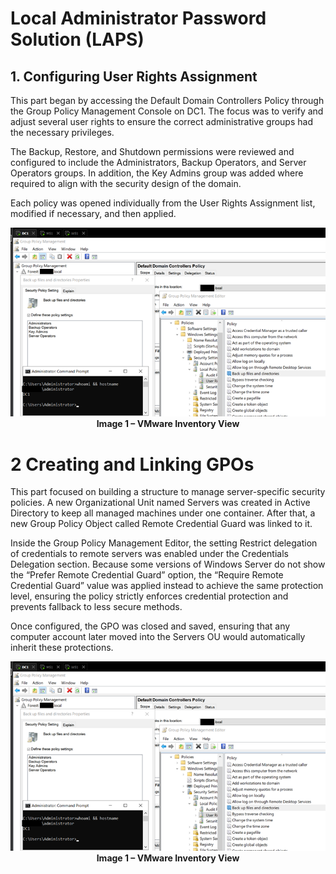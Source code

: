 # Local Administrator Password Solution (LAPS)

## 1. Configuring User Rights Assignment

This part began by accessing the Default Domain Controllers Policy through the Group Policy Management Console on DC1. The focus was to verify and adjust several user rights to ensure the correct administrative groups had the necessary privileges.

The Backup, Restore, and Shutdown permissions were reviewed and configured to include the Administrators, Backup Operators, and Server Operators groups. In addition, the Key Admins group was added where required to align with the security design of the domain.

Each policy was opened individually from the User Rights Assignment list, modified if necessary, and then applied. 

<p align="center"> <img src="screenshots/laps-1.png" alt="VMware Inventory View" width="600"><br> <b>Image 1 – VMware Inventory View</b> </p>


# 2 Creating and Linking GPOs

This part focused on building a structure to manage server-specific security policies. A new Organizational Unit named Servers was created in Active Directory to keep all managed machines under one container. After that, a new Group Policy Object called Remote Credential Guard was linked to it.

Inside the Group Policy Management Editor, the setting Restrict delegation of credentials to remote servers was enabled under the Credentials Delegation section. Because some versions of Windows Server do not show the “Prefer Remote Credential Guard” option, the “Require Remote Credential Guard” value was applied instead to achieve the same protection level, ensuring the policy strictly enforces credential protection and prevents fallback to less secure methods.

Once configured, the GPO was closed and saved, ensuring that any computer account later moved into the Servers OU would automatically inherit these protections.


<p align="center"> <img src="screenshots/laps-1.png" alt="VMware Inventory View" width="600"><br> <b>Image 1 – VMware Inventory View</b> </p>